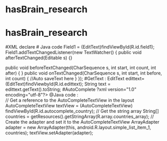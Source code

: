 # hasBrain_research
# hasBrain_research
#XML declare
<EditText
     android:id="@+id/plain_text_input"
     android:layout_height="wrap_content"
     android:layout_width="match_parent"
     android:inputType="text"/>
# Java code
Field1 = (EditText)findViewById(R.id.field1);
Field1.addTextChangedListener(new TextWatcher() {
public void afterTextChanged(Editable s) {}

public void beforeTextChanged(CharSequence s, int start,
     int count, int after) {
   }
public void onTextChanged(CharSequence s, int start,
     int before, int count) {
      //Auto saveText here
   }
  });
#GetText :
EditText edittext=(EditText)findViewbyId(R.id.edittext);
String text = edittext.getText().toString;
#AutoComplete
?xml version="1.0" encoding="utf-8"?>
<AutoCompleteTextView xmlns:android="http://schemas.android.com/apk/res/android"
    android:id="@+id/autocomplete_country"
    android:layout_width="fill_parent"
    android:layout_height="wrap_content" />
@Java code :    
    // Get a reference to the AutoCompleteTextView in the layout
AutoCompleteTextView textView = (AutoCompleteTextView) findViewById(R.id.autocomplete_country);
// Get the string array
String[] countries = getResources().getStringArray(R.array.countries_array);
// Create the adapter and set it to the AutoCompleteTextView
ArrayAdapter<String> adapter =
        new ArrayAdapter<String>(this, android.R.layout.simple_list_item_1, countries);
textView.setAdapter(adapter);
